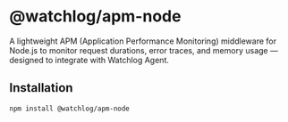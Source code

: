# @watchlog/apm-node

A lightweight APM (Application Performance Monitoring) middleware for Node.js to monitor request durations, error traces, and memory usage — designed to integrate with Watchlog Agent.

## Installation

```bash
npm install @watchlog/apm-node
